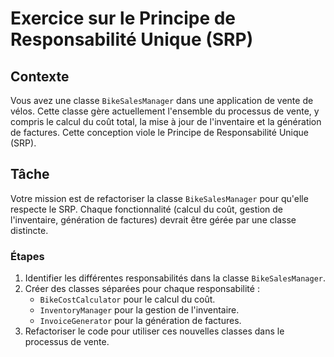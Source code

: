 ﻿# Exercice sur le Principe de Responsabilité Unique (SRP)

## Contexte
Vous avez une classe `BikeSalesManager` dans une application de vente de vélos. Cette classe gère actuellement l'ensemble du processus de vente, y compris le calcul du coût total, la mise à jour de l'inventaire et la génération de factures. Cette conception viole le Principe de Responsabilité Unique (SRP).

## Tâche
Votre mission est de refactoriser la classe `BikeSalesManager` pour qu'elle respecte le SRP. Chaque fonctionnalité (calcul du coût, gestion de l'inventaire, génération de factures) devrait être gérée par une classe distincte.

### Étapes
1. Identifier les différentes responsabilités dans la classe `BikeSalesManager`.
2. Créer des classes séparées pour chaque responsabilité :
    - `BikeCostCalculator` pour le calcul du coût.
    - `InventoryManager` pour la gestion de l'inventaire.
    - `InvoiceGenerator` pour la génération de factures.
3. Refactoriser le code pour utiliser ces nouvelles classes dans le processus de vente.
